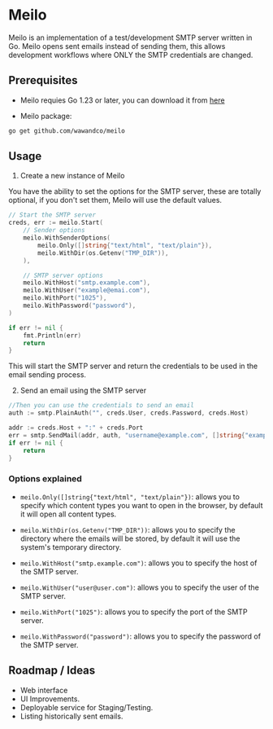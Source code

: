 # Meilo
Meilo is an implementation of a test/development SMTP server written in Go. Meilo opens sent emails instead of sending them, 
this allows development workflows where ONLY the SMTP credentials are changed.

## Prerequisites
- Meilo requies Go 1.23 or later, you can download it from [here](https://golang.org/dl/)

- Meilo package:
```bash
go get github.com/wawandco/meilo
```

## Usage
1.  Create a new instance of Meilo

You have the ability to set the options for the SMTP server, these are totally optional, if you don't set them, Meilo will use the default values.

```go
// Start the SMTP server
creds, err := meilo.Start(
	// Sender options
	meilo.WithSenderOptions(
		meilo.Only([]string{"text/html", "text/plain"}),
		meilo.WithDir(os.Getenv("TMP_DIR")),
	),

	// SMTP server options
	meilo.WithHost("smtp.example.com"),
	meilo.WithUser("example@emai.com"),
	meilo.WithPort("1025"),
	meilo.WithPassword("password"),
)

if err != nil {
	fmt.Println(err)
	return
}
```
This will start the SMTP server and return the credentials to be used in the email sending process.

2.  Send an email using the SMTP server

```go
//Then you can use the credentials to send an email
auth := smtp.PlainAuth("", creds.User, creds.Password, creds.Host)

addr := creds.Host + ":" + creds.Port
err = smtp.SendMail(addr, auth, "username@example.com", []string{"example@example.com"}, []byte("Hello from meilo!"))
if err != nil {
	return
}
```
### Options explained

- `meilo.Only([]string{"text/html", "text/plain"})`: allows you to specify which content types you want to open in the browser, by default it will open all content types.

- `meilo.WithDir(os.Getenv("TMP_DIR"))`: allows you to specify the directory where the emails will be stored, by default it will use the system's temporary directory.

- `meilo.WithHost("smtp.example.com")`: allows you to specify the host of the SMTP server.

- `meilo.WithUser("user@user.com")`: allows you to specify the user of the SMTP server.

- `meilo.WithPort("1025")`: allows you to specify the port of the SMTP server.

- `meilo.WithPassword("password")`: allows you to specify the password of the SMTP server.


## Roadmap / Ideas
- Web interface
- UI Improvements.
- Deployable service for Staging/Testing.
- Listing historically sent emails.

